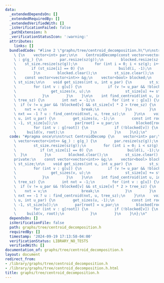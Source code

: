 ```yaml
---
data:
  _extendedDependsOn: []
  _extendedRequiredBy: []
  _extendedVerifiedWith: []
  _isVerificationFailed: false
  _pathExtension: h
  _verificationStatusIcon: ':warning:'
  attributes:
    links: []
  bundledCode: "#line 2 \"graphs/tree/centroid_decomposition.h\"\n\nstruct CentroidDecomp\
    \ {\n    vector<int> par;\n\n    CentroidDecomp(const vector<vector<int>> &g_)\
    \ : g(g_) {\n        par.resize(sz(g));\n        blocked.resize(sz(g));\n    \
    \    st_size.resize(sz(g));\n        for (int i = 0; i < sz(g); i++) {\n     \
    \       if (st_size[i] == 0) {\n                build(i, -1);\n            }\n\
    \        }\n        blocked.clear();\n        st_size.clear();\n    }\n\nprivate:\n\
    \    const vector<vector<int>> &g;\n    vector<bool> blocked;\n    vector<int>\
    \ st_size;\n\n    void get_sizes(int u, int u_par) {\n        st_size[u] = 1;\n\
    \        for (int v : g[u]) {\n            if (v != u_par && !blocked[v]) {\n\
    \                get_sizes(v, u);\n                st_size[u] += st_size[v];\n\
    \            }\n        }\n    }\n\n    int find_centroid(int u, int u_par, int\
    \ tree_sz) {\n        int nxt = -1;\n        for (int v : g[u]) {\n          \
    \  if (v != u_par && !blocked[v] && st_size[v] * 2 > tree_sz) {\n            \
    \    nxt = v;\n                break;\n            }\n        }\n        return\
    \ nxt == -1 ? u : find_centroid(nxt, u, tree_sz);\n    }\n\n    void build(int\
    \ u, int u_par) {\n        get_sizes(u, -1);\n        const int root = find_centroid(u,\
    \ -1, st_size[u]);\n        par[root] = u_par;\n        blocked[root] = true;\n\
    \        for (int v : g[root]) {\n            if (!blocked[v]) {\n           \
    \     build(v, root);\n            }\n        }\n    }\n};\n"
  code: "#pragma once\n\nstruct CentroidDecomp {\n    vector<int> par;\n\n    CentroidDecomp(const\
    \ vector<vector<int>> &g_) : g(g_) {\n        par.resize(sz(g));\n        blocked.resize(sz(g));\n\
    \        st_size.resize(sz(g));\n        for (int i = 0; i < sz(g); i++) {\n \
    \           if (st_size[i] == 0) {\n                build(i, -1);\n          \
    \  }\n        }\n        blocked.clear();\n        st_size.clear();\n    }\n\n\
    private:\n    const vector<vector<int>> &g;\n    vector<bool> blocked;\n    vector<int>\
    \ st_size;\n\n    void get_sizes(int u, int u_par) {\n        st_size[u] = 1;\n\
    \        for (int v : g[u]) {\n            if (v != u_par && !blocked[v]) {\n\
    \                get_sizes(v, u);\n                st_size[u] += st_size[v];\n\
    \            }\n        }\n    }\n\n    int find_centroid(int u, int u_par, int\
    \ tree_sz) {\n        int nxt = -1;\n        for (int v : g[u]) {\n          \
    \  if (v != u_par && !blocked[v] && st_size[v] * 2 > tree_sz) {\n            \
    \    nxt = v;\n                break;\n            }\n        }\n        return\
    \ nxt == -1 ? u : find_centroid(nxt, u, tree_sz);\n    }\n\n    void build(int\
    \ u, int u_par) {\n        get_sizes(u, -1);\n        const int root = find_centroid(u,\
    \ -1, st_size[u]);\n        par[root] = u_par;\n        blocked[root] = true;\n\
    \        for (int v : g[root]) {\n            if (!blocked[v]) {\n           \
    \     build(v, root);\n            }\n        }\n    }\n};\n"
  dependsOn: []
  isVerificationFile: false
  path: graphs/tree/centroid_decomposition.h
  requiredBy: []
  timestamp: '2024-09-19 17:13:58-04:00'
  verificationStatus: LIBRARY_NO_TESTS
  verifiedWith: []
documentation_of: graphs/tree/centroid_decomposition.h
layout: document
redirect_from:
- /library/graphs/tree/centroid_decomposition.h
- /library/graphs/tree/centroid_decomposition.h.html
title: graphs/tree/centroid_decomposition.h
---
```


